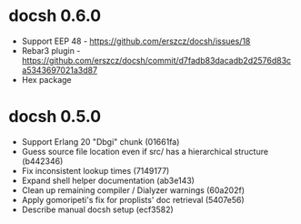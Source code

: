 # docsh 0.6.0

- Support EEP 48 - https://github.com/erszcz/docsh/issues/18
- Rebar3 plugin - https://github.com/erszcz/docsh/commit/d7fadb83dacadb2d2576d83ca5343697021a3d87
- Hex package


# docsh 0.5.0

- Support Erlang 20 "Dbgi" chunk (01661fa)
- Guess source file location even if src/ has a hierarchical structure (b442346)
- Fix inconsistent lookup times (7149177)
- Expand shell helper documentation (ab3e143)
- Clean up remaining compiler / Dialyzer warnings (60a202f)
- Apply gomoripeti's fix for proplists' doc retrieval (5407e56)
- Describe manual docsh setup (ecf3582)
